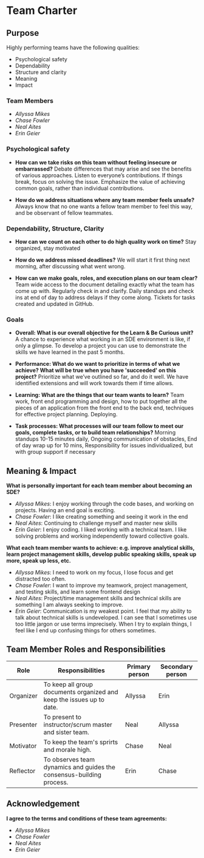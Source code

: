 # Team Charter

## Purpose

Highly performing teams have the following qualities:

* Psychological safety
* Dependability
* Structure and clarity
* Meaning
* Impact

### Team Members

- _Allyssa Mikes_
- _Chase Fowler_
- _Neal Aites_
- _Erin Geier_

### Psychological safety

* **How can we take risks on this team without feeling insecure or embarrassed?**
Debate differences that may arise and see the benefits of various approaches. Listen to everyone’s contributions. If things break, focus on solving the issue. Emphasize the value of achieving common goals, rather than individual contributions.




* **How do we address situations where any team member feels unsafe?**
Always know that no one wants a fellow team member to feel this way, and be observant of fellow teammates.




### Dependability, Structure, Clarity

* **How can we count on each other to do high quality work on time?**
  Stay organized, stay motivated



* **How do we address missed deadlines?**
We will start it first thing next morning, after discussing what went wrong.


* **How can we make goals, roles, and execution plans on our team clear?**
Team wide access to the document detailing exactly what the team has come up with. Regularly check in and clarify. Daily standups and check ins at end of day to address delays if they come along. Tickets for tasks created and updated in GitHub.


### Goals

* **Overall: What is our overall objective for the Learn & Be Curious unit?**
  A chance to experience what working in an SDE environment is like, if only a glimpse.
  To develop a project you can use to demonstrate the skills we have learned in the past 5 months.


* **Performance: What do we want to prioritize in terms of what we achieve? What will be true when you have 'succeeded' on this project?**
Prioritize what we’ve outlined so far, and do it well. We have identified extensions and will work towards them if time allows.


* **Learning: What are the things that our team wants to learn?**
Team work, front end programming and design, how to put together all the pieces of an application from the front end to the back end, techniques for effective project planning. Deploying.


* **Task processes: What processes will our team follow to meet our goals, complete tasks, or to build team relationships?**
  Morning standups 10-15 minutes daily,
  Ongoing communication of obstacles,
  End of day wrap up for 10 mins,
  Responsibility for issues individualized, but with group support if necessary

## Meaning & Impact

**What is personally important for each team member about becoming an SDE?**

* _Allyssa Mikes_: I enjoy working through the code bases, and working on projects. Having an end goal is exciting.
* _Chase Fowler_: I like creating something and seeing it work in the end
* _Neal Aites_: Continuing to challenge myself and master new skills
* _Erin Geier_: I enjoy coding. I liked working with a technical team. I like solving problems and working independently toward collective goals.

**What each team member wants to achieve: e.g. improve analytical skills, learn project management skills, develop public speaking skills, speak up more, speak up less, etc.**

* _Allyssa Mikes_: I need to work on my focus, I lose focus and get distracted too often.
* _Chase Fowler_: I want to improve my teamwork, project management, and testing skills, and learn some frontend design
* _Neal Aites_: Project/time management skills and technical skills  are something I am always seeking to improve.
* _Erin Geier_: Communication is my weakest point. I feel that my ability to talk about technical skills is undeveloped. I can see that I sometimes use too little jargon or use terms imprecisely. When I try to explain things, I feel like I end up confusing things for others sometimes.

## Team Member Roles and Responsibilities

|**Role**               | **Responsibilities**                                                  |**Primary person** |**Secondary person** |
|---                    |-----------------------------------------------------------------------|---                |---                  |
|Organizer   | To keep all group documents organized and keep the issues up to date. |       Allyssa            |        Erin             |
|Presenter        | To present to instructor/scrum master and sister team.                |            Neal       |      Allyssa               |
|Motivator       | To keep the team's sprirts and morale high.                           |             Chase      |        Neal             |
|Reflector      | To observes team dynamics and guides the consensus-building process.  |           Erin        |    Chase                 |

## Acknowledgement

**I agree to the terms and conditions of these team agreements:**

* _Allyssa Mikes_
* _Chase Fowler_
* _Neal Aites_
* _Erin Geier_

